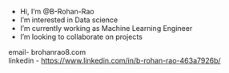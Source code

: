 - Hi, I’m @B-Rohan-Rao
- I’m interested in Data science
- I’m currently working as Machine Learning Engineer
- I’m looking to collaborate on projects  

email- brohanrao8.com  
linkedin - https://www.linkedin.com/in/b-rohan-rao-463a7926b/


<!---
B-Rohan-Rao/B-Rohan-Rao is a ✨ special ✨ repository because its `README.md` (this file) appears on your GitHub profile.
You can click the Preview link to take a look at your changes.
--->
